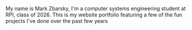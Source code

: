 My name is Mark Zbarsky, I'm a computer systems engineering student at RPI, class of 2026. 
This is my website portfolio featuring a few of the fun projects I've done over the past few years 
